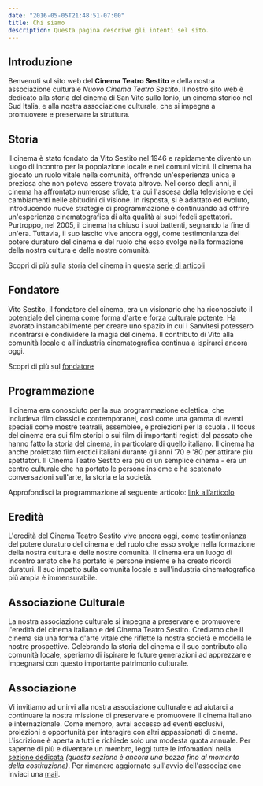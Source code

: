 ```yaml
---
date: "2016-05-05T21:48:51-07:00"
title: Chi siamo
description: Questa pagina descrive gli intenti sel sito.
---
```


## Introduzione
Benvenuti sul sito web del **Cinema Teatro Sestito** e della nostra associazione culturale *Nuovo Cinema Teatro Sestito*. Il nostro sito web è dedicato alla storia del cinema di San Vito sullo Ionio, un cinema storico nel Sud Italia, e alla nostra associazione culturale, che si impegna a promuovere e preservare la struttura.

## Storia

Il cinema è stato fondato da Vito Sestito nel 1946 e rapidamente diventò un luogo di incontro per la popolazione locale e nei comuni vicini. Il cinema ha giocato un ruolo vitale nella comunità, offrendo un'esperienza unica e preziosa che non poteva essere trovata altrove. Nel corso degli anni, il cinema ha affrontato numerose sfide, tra cui l'ascesa della televisione e dei cambiamenti nelle abitudini di visione. In risposta, si è adattato ed evoluto, introducendo nuove strategie di programmazione e continuando ad offrire un'esperienza cinematografica di alta qualità ai suoi fedeli spettatori. Purtroppo, nel 2005, il cinema ha chiuso i suoi battenti, segnando la fine di un'era. Tuttavia, il suo lascito vive ancora oggi, come testimonianza del potere duraturo del cinema e del ruolo che esso svolge nella formazione della nostra cultura e delle nostre comunità.

Scopri di più sulla storia del cinema in questa [serie di articoli](/categories/storia)

## Fondatore

Vito Sestito, il fondatore del cinema, era un visionario che ha riconosciuto il potenziale del cinema come forma d'arte e forza culturale potente. Ha lavorato instancabilmente per creare uno spazio in cui i Sanvitesi potessero incontrarsi e condividere la magia del cinema. Il contributo di Vito alla comunità locale e all'industria cinematografica continua a ispirarci ancora oggi.

Scopri di più sul [fondatore](/1902/11/12/vito-sestito/)

## Programmazione

Il cinema era conosciuto per la sua programmazione eclettica, che includeva film classici e contemporanei, così come una gamma di eventi speciali come mostre teatrali, assemblee, e proiezioni per la scuola . Il focus del cinema era sui film storici o sui film di importanti registi del passato che hanno fatto la storia del cinema, in particolare di quello italiano. Il cinema ha anche proiettato film erotici italiani durante gli anni '70 e '80 per attirare più spettatori. Il Cinema Teatro Sestito era più di un semplice cinema - era un centro culturale che ha portato le persone insieme e ha scatenato conversazioni sull'arte, la storia e la società.

Approfondisci la programmazione al seguente articolo: [link all’articolo]()

## Eredità

L'eredità del Cinema Teatro Sestito vive ancora oggi, come testimonianza del potere duraturo del cinema e del ruolo che esso svolge nella formazione della nostra cultura e delle nostre comunità. Il cinema era un luogo di incontro amato che ha portato le persone insieme e ha creato ricordi duraturi. Il suo impatto sulla comunità locale e sull'industria cinematografica più ampia è immensurabile.

## Associazione Culturale

La nostra associazione culturale si impegna a preservare e promuovere l'eredità del cinema italiano e del Cinema Teatro Sestito. Crediamo che il cinema sia una forma d'arte vitale che riflette la nostra società e modella le nostre prospettive. Celebrando la storia del cinema e il suo contributo alla comunità locale, speriamo di ispirare le future generazioni ad apprezzare e impegnarsi con questo importante patrimonio culturale.

## Associazione

Vi invitiamo ad unirvi alla nostra associazione culturale e ad aiutarci a continuare la nostra missione di preservare e promuovere il cinema italiano e internazionale. Come membro, avrai accesso ad eventi esclusivi, proiezioni e opportunità per interagire con altri appassionati di cinema. L'iscrizione è aperta a tutti e richiede solo una modesta quota annuale. Per saperne di più e diventare un membro, leggi tutte le infomationi nella [sezione dedicata](/association/) *(questa sezione è ancora una bozza fino al momento della costituzione)*. Per rimanere aggiornato sull'avvio dell'associazione inviaci una [mail](mailto:whatswrongintown@gmail.com).